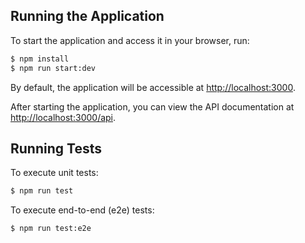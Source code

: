 ## Running the Application

To start the application and access it in your browser, run:

```bash
$ npm install
$ npm run start:dev
```


By default, the application will be accessible at [http://localhost:3000](http://localhost:3000).

After starting the application, you can view the API documentation at [http://localhost:3000/api](http://localhost:3000/api).

## Running Tests

To execute unit tests:

```bash
$ npm run test
```

To execute end-to-end (e2e) tests:

```bash
$ npm run test:e2e
```
